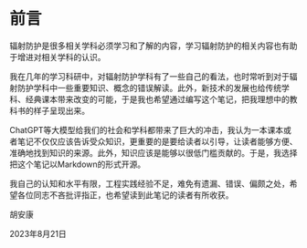 # 前言

辐射防护是很多相关学科必须学习和了解的内容，学习辐射防护的相关内容也有助于增进对相关学科的认识。

我在几年的学习科研中，对辐射防护学科有了一些自己的看法，也时常听到对于辐射防护学科中一些重要知识、概念的错误解读。此外，新技术的发展也给传统学科、经典课本带来改变的可能，于是我也希望通过编写这个笔记，把我理想中的教科书的样子呈现出来。

ChatGPT等大模型给我们的社会和学科都带来了巨大的冲击，我认为一本课本或者笔记不仅仅应该告诉受众知识，更重要的是要给读者以引导，让读者能够方便、准确地找到知识的来源。此外，知识应该是能够以很低门槛贡献的。于是，我选择把这个笔记以Markdown的形式开源。

我自己的认知和水平有限，工程实践经验不足，难免有遗漏、错误、偏颇之处，希望各位同志不吝批评指正，也希望读到此笔记的读者有所收获。


胡安康

2023年8月21日
